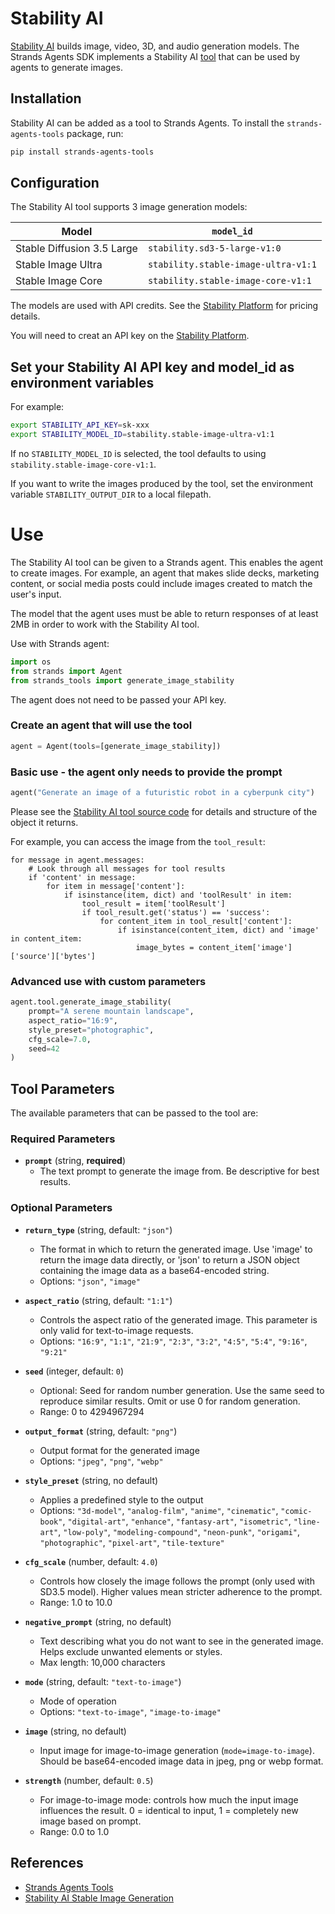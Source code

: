 # Stability AI

[Stability AI](https://platform.stability.ai/) builds image, video, 3D, and audio generation models. The Strands Agents SDK implements a Stability AI [tool](https://strandsagents.com/latest/user-guide/concepts/tools/tools_overview/) that can be used by agents to generate images.

## Installation

Stability AI can be added as a tool to Strands Agents. To install the `strands-agents-tools` package, run:

```bash
pip install strands-agents-tools
```

## Configuration
The Stability AI tool supports 3 image generation models:

| Model | `model_id` |
|-------|------------|
| Stable Diffusion 3.5 Large | `stability.sd3-5-large-v1:0` |
| Stable Image Ultra | `stability.stable-image-ultra-v1:1` |
| Stable Image Core | `stability.stable-image-core-v1:1` |


The models are used with API credits. See the [Stability Platform](https://platform.stability.ai/pricing) for pricing details.

You will need to creat an API key on the [Stability Platform](https://platform.stability.ai/).

## Set your Stability AI API key and model_id as environment variables

For example:
```bash
export STABILITY_API_KEY=sk-xxx
export STABILITY_MODEL_ID=stability.stable-image-ultra-v1:1
```
If no `STABILITY_MODEL_ID` is selected, the tool defaults to using `stability.stable-image-core-v1:1`.

If you want to write the images produced by the tool, set the environment variable `STABILITY_OUTPUT_DIR` to a local filepath.

# Use
The Stability AI tool can be given to a Strands agent. This enables the agent to create images. For example, an agent that makes slide decks, marketing content, or social media posts could include images created to match the user's input.

The model that the agent uses must be able to return responses of at least 2MB in order to work with the Stability AI tool.

Use with Strands agent:
```python
import os
from strands import Agent
from strands_tools import generate_image_stability
```

The agent does not need to be passed your API key.

### Create an agent that will use the tool
```python
agent = Agent(tools=[generate_image_stability])
```

### Basic use - the agent only needs to provide the prompt
```python
agent("Generate an image of a futuristic robot in a cyberpunk city")
```

Please see the [Stability AI tool source code](generate_image_stability.py) for details and structure of the object it returns.

For example, you can access the image from the `tool_result`:

```
for message in agent.messages:
    # Look through all messages for tool results
    if 'content' in message:
        for item in message['content']:
            if isinstance(item, dict) and 'toolResult' in item:
                tool_result = item['toolResult']
                if tool_result.get('status') == 'success':
                    for content_item in tool_result['content']:
                        if isinstance(content_item, dict) and 'image' in content_item:
                            image_bytes = content_item['image']['source']['bytes']
```

### Advanced use with custom parameters
```python
agent.tool.generate_image_stability(
    prompt="A serene mountain landscape",
    aspect_ratio="16:9",
    style_preset="photographic",
    cfg_scale=7.0,
    seed=42
)
```


## Tool Parameters

The available parameters that can be passed to the tool are: 


### Required Parameters

- **`prompt`** (string, **required**)
  - The text prompt to generate the image from. Be descriptive for best results.

### Optional Parameters

- **`return_type`** (string, default: `"json"`)
  - The format in which to return the generated image. Use 'image' to return the image data directly, or 'json' to return a JSON object containing the image data as a base64-encoded string.
  - Options: `"json"`, `"image"`

- **`aspect_ratio`** (string, default: `"1:1"`)
  - Controls the aspect ratio of the generated image. This parameter is only valid for text-to-image requests.
  - Options: `"16:9"`, `"1:1"`, `"21:9"`, `"2:3"`, `"3:2"`, `"4:5"`, `"5:4"`, `"9:16"`, `"9:21"`

- **`seed`** (integer, default: `0`)
  - Optional: Seed for random number generation. Use the same seed to reproduce similar results. Omit or use 0 for random generation.
  - Range: 0 to 4294967294

- **`output_format`** (string, default: `"png"`)
  - Output format for the generated image
  - Options: `"jpeg"`, `"png"`, `"webp"`

- **`style_preset`** (string, no default)
  - Applies a predefined style to the output
  - Options: `"3d-model"`, `"analog-film"`, `"anime"`, `"cinematic"`, `"comic-book"`, `"digital-art"`, `"enhance"`, `"fantasy-art"`, `"isometric"`, `"line-art"`, `"low-poly"`, `"modeling-compound"`, `"neon-punk"`, `"origami"`, `"photographic"`, `"pixel-art"`, `"tile-texture"`

- **`cfg_scale`** (number, default: `4.0`)
  - Controls how closely the image follows the prompt (only used with SD3.5 model). Higher values mean stricter adherence to the prompt.
  - Range: 1.0 to 10.0

- **`negative_prompt`** (string, no default)
  - Text describing what you do not want to see in the generated image. Helps exclude unwanted elements or styles.
  - Max length: 10,000 characters

- **`mode`** (string, default: `"text-to-image"`)
  - Mode of operation
  - Options: `"text-to-image"`, `"image-to-image"`

- **`image`** (string, no default)
  - Input image for image-to-image generation (`mode=image-to-image`). Should be base64-encoded image data in jpeg, png or webp format.

- **`strength`** (number, default: `0.5`)
  - For image-to-image mode: controls how much the input image influences the result. 0 = identical to input, 1 = completely new image based on prompt.
  - Range: 0.0 to 1.0

## References

- [Strands Agents Tools](https://strandsagents.com/latest/user-guide/concepts/tools/tools_overview/)
- [Stability AI Stable Image Generation](https://platform.stability.ai/docs/api-reference#tag/Generate)